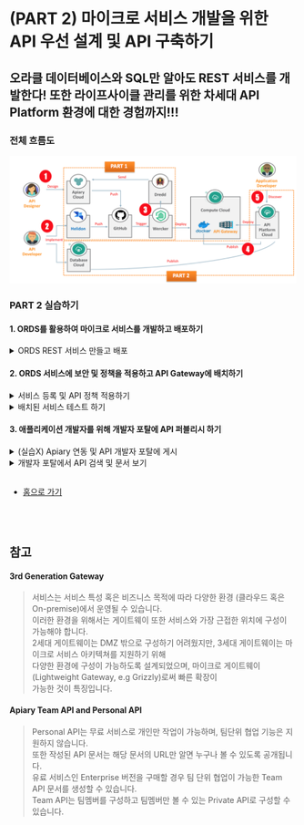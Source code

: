 # (PART 2) 마이크로 서비스 개발을 위한 API 우선 설계 및 API 구축하기

## 오라클 데이터베이스와 SQL만 알아도 REST 서비스를 개발한다! 또한 라이프사이클 관리를 위한 차세대 API Platform 환경에 대한 경험까지!!!

### 전체 흐름도
![Scenario2](images/api_first_design_scenario.png)

### PART 2 실습하기
#### 1. ORDS를 활용하여 마이크로 서비스를 개발하고 배포하기
<details>
<summary>ORDS REST 서비스 만들고 배포</summary>
   
> SQL Developer를 실행합니다.  
> 좌측에 생성된 Connection (myords@apidb)을 마우스 우클릭 해서 ***Open SQL Worksheet*** 를 선택합니다.  
> <img src="images/sqldev_worksheet.png" width="60%">

* * *

<details>
<summary>:point_right: (선택사항) Connection 생성이 안되어 있는 경우 (클릭)</summary>

> SQL Developer 좌측 상단의 + 버튼을 클릭하고 Connection을 생성 합니다.  
> 다음과 같이 입력하고, Connect 버튼을 클릭합니다.  
> ```
> Connection Name - myords#@apidb (# : 0 ~ 4)
> Username - myords# (# : 0 ~ 4)
> Password - Welcome123!!
> Hostname - 129.213.146.191
> Port - 1521
> SID - apidb
> ```
> <img src="images/sqldev_connection.png" width="60%">
</details>

* * *

> Worksheet가 보이면 다음과 같이 쿼리를 입력하고 **Ctrl + Enter** 혹은 상단의 실행 버튼을 클릭합니다.  
> ```
> select id, title, release_date, runtime from movie;
> ```

> 조회된 Movie 테이블의 데이트를 확인할 수 있습니다.  
> 좌측의 REST Data Services 옆 + 버튼을 클릭하여 확장하면 Modules, Privileges, Roles 가 있습니다.  
> <img src="images/select_movie_click_rest.png" width="80%">

> **Modules**를 마우스 우 클릭하고 **New Module**을 선택합니다.  
> 여기선 Module과 Template이라는 것을 설정 하는데, Module의 URI Prefix와 Template의 URI Pattern을 설정합니다.  
> 설정이 완료되면 ORDS에서 서비스되는 REST 서비스의 주소는 다음과 같이 구성됩니다.  
> 스키마 Alias는 사전에 설정이 되어 있으며, 스키마 이름과 동일합니다. (myords0 ~ myords4)
>```
> http://{ORDS서버주소}/{ORDS포트}/ords/{스키마Alias}/{Module_URI_Prefix}/{URI_Pattern}  
>```

> Module 설정 Wizard에서 다음과 같이 입력합니다.  
> 여러 사람이 같이 사용하는 DB이므로 Module은 설정이 안되어 있는 유니크한 값으로 입력합니다.
> ```
> Module Name - dankim1 (예시)
> URI Prefix - dankim1 (예시)
> Publish Make this RESTful Service available for use - Check
> ```
> <img src="images/ords_module_1.png" width="60%">

> Next를 클릭하여 Template 설정을 합니다. 다음과 같이 입력합니다.
> ```
> URI Pattern : movie
> ```
> <img src="images/ords_template_1.png" width="60%">

> Finish 버튼을 클릭하여 완료합니다.  
> <img src="images/ords_module_complete_1.png" width="60%">

> 마지막으로 **Handler (Action)**을 추가합니다.  
> 생성한 movie template을 클릭하고 마우스 우 클릭 후 **Add Handler > GET** 을 선택합니다.  
> <img src="images/handler_get_1.png" width="60%">

> Apply를 선택합니다.  
> <img src="images/handler_get_apply_1.png" width="60%">

> 쿼리를 다음과 같이 입력하고 바로 위 저장 버튼을 클릭합니다.  
> :title은 쿼리 파라미터입니다.
>```
> select id, title, release_date, runtime from movie where upper(title) like '%' || upper(:title) || '%'
>```

> 브라우저에서 다음 URL로 접속해봅니다.  
> **module uri prefix**만 본인이 입력한 값으로 변경합니다.  
>```
> http://129.213.146.191:8080/ords/{myords#}/{module_uri_prefix}/movie
> http://129.213.146.191:8080/ords/{myords#}/{module_uri_prefix}/movie?title=toy
>```

> 다음과 같은 json 데이터가 보이면 성공입니다.  
> **위 서비스는 4.API Platform에서 등록할 때 사용되니, URL을 메모해 놓으시기 바랍니다.**
> <img src="images/ords_json_all.png" width="60%">
</details>

#### 2. ORDS 서비스에 보안 및 정책을 적용하고 API Gateway에 배치하기
<details>
<summary>서비스 등록 및 API 정책 적용하기</summary>

> API Management Portal에 접속합니다. (관리자 계정 총 5개)
>```
> Management Portal : https://apipcs-mangdan1.apiplatform.ocp.oraclecloud.com/apiplatform
> ID (PW) : 
> 1. awesome.api.world1@gmail.com / Welcome123!!
> 2. awesome.api.world2@gmail.com / Welcome123!!
> 3. awesome.api.world3@gmail.com / Welcome123!!
> 4. awesome.api.world4@gmail.com / Welcome123!!
> 5. awesome.api.world5@gmail.com / Welcome123!!
>```
> <img src="images/apipcs_api.png" width="80%">

> 먼저 서비스를 등록합니다.  
> 서비스 메뉴를 클릭하고, 우측 상단 **생성** 버튼을 클릭합니다.  
> <img src="images/apipcs_service_1.png" width="80%">

> 다음과 같이 입력하고 **생성** 버튼을 클릭합니다.  
> **실습 환경이 단일 인스턴스 환경이므로, 서비스 이름을 다르게 주어야 합니다.**  
>```
> 이름 : My ORDS Service - "이니셜 혹은 유니크한 값" (e.g. My ORDS Service - Oracle) 
> 버전 : 1.0  
> 서비스 유형 : HTTP  
> 끝점 이름 : ORDS Movie Service  
> 끝점 URL (ORDS 실습에서 개발한 서비스 주소) : http://129.213.146.191:8080/ords/myords/{module_uri_prefix}/movie  
> 게이트웨이 노드 프록시 사용 - 체크  
>```
> <img src="images/apipcs_service_create.png" width="60%">

> API 메뉴를 클릭하고 **생성** 버튼을 클릭합니다.  
> <img src="images/apipcs_first_api.png" width="80%">

> 다음과 같이 입력하고 **생성** 버튼을 클릭합니다.  
> **실습 환경이 단일 인스턴스 환경이므로, API 이름을 다르게 주어야 합니다.**  
>```
> 이름 : Movie API - "이니셜 혹은 유니크한 값" (e.g. Movie API - Oracle)  
> 버전 : 1.0
>```
> <img src="images/apipcs_api_create.png" width="60%">

> 생성된 Movie API를 클릭하고 좌측 **API 구현** 아이콘을 클릭합니다.  
> API에 대한 엔드포인트, 호출할 서비스 지정, 보안 및 다양한 정책을 적용하는 부분입니다.  
> **API 요청** 클릭 후 우측 **편집** 버튼을 클릭합니다.  
> <img src="images/apipcs_api_impl.png" width="60%">

> API 요청에서는 노출할 Movie API에 대한 엔드포인트를 지정할 수 있습니다.  
> API 끝점 URL에 다음과 같이 입력하고 적용합니다.  
>```
> API 끝점 URL : movie_"이니셜 혹은 유니크한 값" (e.g. movie_oracle)
>```
> <img src="images/apipcs_api_impl_req.png" width="60%">

> 다음은 서비스를 지정하는 부분입니다. **서비스 요청**을 클릭하고 우측 편집 버튼을 클릭합니다.  
> **서비스 선택**을 클릭하고 생성한 서비스를 지정하고 적용합니다.  
> <img src="images/apipcs_api_service.png" width="60%">  
> <img src="images/apipcs_api_service_select.png" width="60%">  

> 다음과 같이 구성되었습니다.  
> 우측 상단의 **저장** 버튼을 클릭하여 저장합니다.  
> <img src="images/apipcs_save_1.png" width="60%">  

> 이제 보안을 적용합니다.  
> 우측 **사용 가능한 정책** 부분에 **보안** 메뉴를 클릭하면, 여러가지 보안 정책을 볼 수 있습니다.  
> 여기서는 가장 기본인 **기본 인증**을 적용합니다.  
> **기본 인증**을 클릭하고 **적용** 버튼을 클릭합니다.  
> <img src="images/apipcs_security_basic.png" width="60%">  

> **API 요청** 다음에 정책이 실행되도록 선택하고, **다음** 아이콘을 클릭합니다.  
> <img src="images/apipcs_api_security_basic_next.png" width="60%">  

> 탭 버튼중 **모든 사용자**를 선택하고 적용합니다.  
> 사용자 인증 정보를 활용하여 인증합니다.  
> <img src="images/apipcs_api_security_basic_all.png" width="60%">  

> 이번엔 **트래픽 관리** 정책을 적용해보겠습니다.  
> 우측 정책 중 **트래픽 관리**의 **API 비율 제한** 정책을 클릭하고 **적용** 버튼을 클릭합니다.  
> <img src="images/apipcs_api_traffic_apply.png" width="60%">  

> **API 비율 제한** 정책은 **기본 인증** 정책 이후에 실행되도록 선택하고 다음 아이콘을 클릭합니다.  
> <img src="images/apipcs_api_traffic_next.png" width="60%">  

> 하나의 **논리 게이트웨이**에서 1분 당 5건 이상 호출되지 못하도록 제한을 겁니다.  
> 다음과 같이 설정하고 **적용** 버튼을 클릭합니다.  
>```
> API 비율 제한 : **논리적 게이트웨이당**
> API 비율 제한 : **5**
> 시간 간격 : **분**
>```
> <img src="images/apipcs_api_traffic_setting.png" width="60%">  

> 우측 상단의 **저장** 버튼을 클릭하여 저장합니다.  
> <img src="images/apipcs_api_complete_save.png" width="60%">  

> 이제 게이트웨이에 배치합니다. 좌측 **배치** 아이콘을 클릭하고 우측 상단의 **API 배치** 아이콘을 클릭합니다.  
> <img src="images/apipcs_api_gateway_deploy.png" width="60%">  

> **OCI Production Gateway 1**를 제외한 **게이트웨이**는 샘플 게이트웨이로 [3세대 게이트웨이](#3rd-generation-gateway) 특징인  
> 다양한 환경(클라우드, On-Premise) 구성이 가능하다는 것을 보여주기 위한 예시로 **물리적으로 게이트웨이 노드**가 구성되어 있지 않습니다.  
> 실습은 Oracle Compute Cloud에 구성되어 있는 **OCI Production Gateway 1**에만 배치합니다.  
> <img src="images/apipcs_api_gateway_deploy_complete.png" width="60%">  

> 대기 중(1) 상태에서 배치됨(1) 상태로 변경되면 배치가 완료된 것입니다.  
> Management Portal에서 설정된 정책은 각 게이트웨이에 지정된 폴링 타임에 맞춰 적용됩니다. 기본 폴링 타임은 2분 입니다.  
> 배치가 완료되면 다음과 같이 최종 API 엔드포인트 URL을 보실 수 있습니다. URL 복사 버튼을 클릭하여 URL을 복사 합니다.  
> <img src="images/apipcs_api_gateway_deployed.png" width="60%">  
</details>

<details>
<summary>배치된 서비스 테스트 하기</summary>

REST API Client 프로그램인 Insomnia를 활용하여 테스트를 진행합니다.  
> Insomnia를 실행하고 중앙 **New Request**를 실행합니다.  
> <img src="images/insom_welcome.png" width="80%"> 

> **Create** 버튼을 클릭합니다.  
> <img src="images/insom_new_request.png" width="80%">  

> 상단에 복사한 Movie API의 엔드포인트를 입력하고 **Send** 버튼을 클릭합니다.  
> Basic Auth 정책이 적용되어 있어서 ***Invalid User*** 오류가 발생합니다.  
> <img src="images/insom_auth_invalid_user.png" width="80%">  

> 상단 **Auth** 탭을 선택하고 **Basic Auth**를 선택합니다.  
> <img src="images/insom_auth_basic.png" width="80%">  

> 상단 **Auth** 탭을 선택하고 **Basic Auth**를 선택합니다.  
> 다음과 같이 사용자 정보를 입력하고 **Send** 버튼을 클릭하여 응답 결과를 확인합니다.
>```
> USERNAME - weblogic
> PASSWORD - welcome1
>```
> <img src="images/insom_auth_test.png" width="80%">  

> 다음은 트래픽 관리 정책 테스트입니다.  
> 분당 5건 이상 호출 시 제한이 걸리기 때문에, **Send** 버튼을 연속으로 5번 이상 클릭합니다.  
> 다음과 같이 **API Rate Limit has been reached** 오류가 발생한 것을 확인할 수 있습니다.
> <img src="images/insom_traffic_test.png" width="80%">  

</details>

#### 3. 애플리케이션 개발자를 위해 개발자 포탈에 API 퍼블리시 하기
<details>
<summary>(실습X) Apiary 연동 및 API 개발자 포탈에 게시</summary>

> API Platform에서 생성한 API를 클릭 후 **게시** 아이콘 클릭, **Apiary** 클릭
> <img src="images/apipcs_publish.png" width="80%">  

> Apiry에 만든 문서 클릭 (Personal API는 지원하지 않습니다, Team API만 지원합니다.)  
> 참고 : [Apiary Team API and Personal API](#apiary-team-api-and-personal-api)
> <img src="images/apipcs_publish.png" width="80%">  

> 저장하고 포탈에 등록합니다.  
> <img src="images/apipcs_publish_reg_portal.png" width="80%">  

> 포탈에 API를 퍼블리시가 완료되었습니다.  
> <img src="images/apipcs_publish_complete.png" width="80%">  

</details>

<details>
<summary>개발자 포탈에서 API 검색 및 문서 보기</summary>
 
> API 개발자 포탈에 로그인 합니다.  
> 인증은 위에서 제공된 API Platform 관리자 계정을 사용합니다.  
>```
> https://apipcs-mangdan1.apiplatform.ocp.oraclecloud.com/developers
>```
> 애플리케이션 개발자가 애플리케이션을 등록하고, API 검색, 사용 요청등을 할 수 있는 공간입니다.  
> <img src="images/apipcs_devp_login.png" width="80%"> 

> 게시된 Movie API를 확인할 수 있습니다.  
> <img src="images/apipcs_devp_apis.png" width="80%"> 

> Movie API를 클릭하면, Apiary의 Movie API 문서를 확인할 수 있습니다.  
> 앱 개발자는 사용할 애플리케이션 정보를 등록하고, API 사용 요청 및 승인 과정등을 통해 사용할 수 있습니다.  
> <img src="images/apipcs_devp_api_detail.png" width="80%"> 

</details>
<br>

- [홈으로 가기](README.md)
<br><br><br><br>

## 참고
#### 3rd Generation Gateway
> 서비스는 서비스 특성 혹은 비즈니스 목적에 따라 다양한 환경 (클라우드 혹은 On-premise)에서 운영될 수 있습니다.  
> 이러한 환경을 위해서는 게이트웨이 또한 서비스와 가장 근접한 위치에 구성이 가능해야 합니다.  
> 2세대 게이트웨이는 DMZ 밖으로 구성하기 어려웠지만, 3세대 게이트웨이는 마이크로 서비스 아키텍쳐를 지원하기 위해  
> 다양한 환경에 구성이 가능하도록 설계되었으며, 마이크로 게이트웨이 (Lightweight Gateway, e.g Grizzly)로써 빠른 확장이  
> 가능한 것이 특징입니다.  

#### Apiary Team API and Personal API
> Personal API는 무료 서비스로 개인만 작업이 가능하며, 팀단위 협업 기능은 지원하지 않습니다.  
> 또한 작성된 API 문서는 해당 문서의 URL만 알면 누구나 볼 수 있도록 공개됩니다.  
> 유료 서비스인 Enterprise 버전을 구매할 경우 팀 단위 협업이 가능한 Team API 문서를 생성할 수 있습니다.  
> Team API는 팀멤버를 구성하고 팀멤버만 볼 수 있는 Private API로 구성할 수 있습니다. 

</details>
